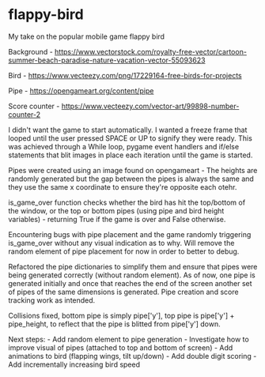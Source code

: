 # flappy-bird
My take on the popular mobile game flappy bird

Background - https://www.vectorstock.com/royalty-free-vector/cartoon-summer-beach-paradise-nature-vacation-vector-55093623

Bird - https://www.vecteezy.com/png/17229164-free-birds-for-projects

Pipe - https://opengameart.org/content/pipe

Score counter - https://www.vecteezy.com/vector-art/99898-number-counter-2

I didn't want the game to start automatically. I wanted a freeze frame that looped until the user pressed SPACE or UP to signify they were ready. This was achieved through a While loop, pygame event handlers and if/else statements that blit images in place each iteration until the game is started.

Pipes were created using an image found on opengameart - The heights are randomly generated but the gap between the pipes is always the same and they use the same x coordinate to ensure they're opposite each otehr.

is_game_over function checks whether the bird has hit the top/bottom of the window, or the top or bottom pipes (using pipe and bird height variables) - returning True if the game is over and False otherwise.

Encountering bugs with pipe placement and the game randomly triggering is_game_over without any visual indication as to why. Will remove the random element of pipe placement for now in order to better to debug.

Refactored the pipe dictionaries to simplify them and ensure that pipes were being generated correctly (without random element). As of now, one pipe is generated initially and once that reaches the end of the screen another set of pipes of the same dimensions is generated. Pipe creation and score tracking work as intended.

Collisions fixed, bottom pipe is simply pipe['y'], top pipe is pipe['y'] + pipe_height, to reflect that the pipe is blitted from pipe['y'] down.

Next steps:
     - Add random element to pipe generation
     - Investigate how to improve visual of pipes (attached to top and bottom of screen)
     - Add animations to bird (flapping wings, tilt up/down)
     - Add double digit scoring
     - Add incrementally increasing bird speed
